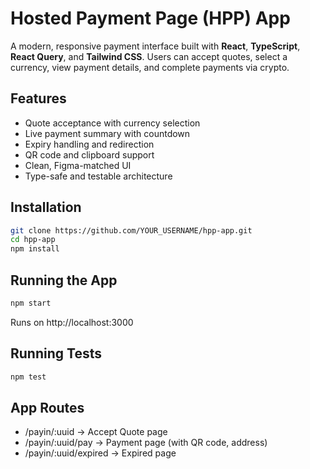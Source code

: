 # Hosted Payment Page (HPP) App

A modern, responsive payment interface built with **React**, **TypeScript**, **React Query**, and **Tailwind CSS**. Users can accept quotes, select a currency, view payment details, and complete payments via crypto.

## Features

- Quote acceptance with currency selection
- Live payment summary with countdown
- Expiry handling and redirection
- QR code and clipboard support
- Clean, Figma-matched UI
- Type-safe and testable architecture

## Installation

```bash
git clone https://github.com/YOUR_USERNAME/hpp-app.git
cd hpp-app
npm install
```

## Running the App

```bash
npm start
```

Runs on http://localhost:3000

## Running Tests

```bash
npm test
```

## App Routes

- /payin/:uuid → Accept Quote page
- /payin/:uuid/pay → Payment page (with QR code, address)
- /payin/:uuid/expired → Expired page